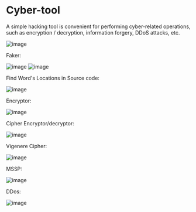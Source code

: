 # Cyber-tool


A simple hacking tool is convenient for performing cyber-related operations, such as encryption / decryption, information forgery, DDoS attacks, etc.

![image](https://user-images.githubusercontent.com/70447976/178190542-d95b05fc-e48f-44f7-8458-d8b8fac1ab41.png)

Faker:

![image](https://user-images.githubusercontent.com/70447976/178190613-c4ccf3ca-f1b9-4d50-a1eb-37b1d0b4c77a.png)
![image](https://user-images.githubusercontent.com/70447976/178190770-39c7ab9d-7012-4f62-a373-86615d99d371.png)

Find Word's Locations in Source code:

![image](https://user-images.githubusercontent.com/70447976/178190928-89cc7175-5b21-4926-8362-5ae54060608e.png)

Encryptor:

![image](https://user-images.githubusercontent.com/70447976/178191015-4b0d62b0-0952-4c41-a6fc-64b84198c5d4.png)

Cipher Encryptor/decryptor:

![image](https://user-images.githubusercontent.com/70447976/178191284-73392a9a-7b7f-4ab4-b3fb-5283270a8b56.png)

Vigenere Cipher:

![image](https://user-images.githubusercontent.com/70447976/178191492-ce6b1658-cba3-436b-8e8a-90721495b8ab.png)

MSSP:

![image](https://user-images.githubusercontent.com/70447976/178191899-9cd4ec2c-c239-4d8e-84e3-6b6229acb070.png)

DDos:

![image](https://user-images.githubusercontent.com/70447976/178191966-625c8901-58ad-4da1-b363-fe3b059689de.png)



